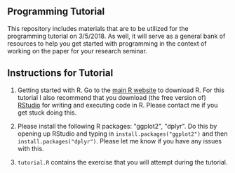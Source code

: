 ## Programming Tutorial ##

This repository includes materials that are to be utilized for the programming tutorial on 3/5/2018. As well, it will serve as a general bank of resources to help you get started with programming in the context of working on the paper for your research seminar.

## Instructions for Tutorial ##

1) Getting started with R. Go to the [main R website](https://www.r-project.org/) to download R. For this tutorial I also recommend that you download (the free version of) [RStudio](https://www.rstudio.com/) for writing and executing code in R. Please contact me if you get stuck doing this.

2) Please install the following R packages: "ggplot2", "dplyr". Do this by opening up RStudio and typing in ```install.packages("ggplot2")``` and then ```install.packages("dplyr")```. Please let me know if you have any issues with this.

3) ```tutorial.R``` contains the exercise that you will attempt during the tutorial.





